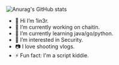 ![Anurag's GitHub stats](https://github-readme-stats.vercel.app/api?username=1in3r&show_icons=true&theme=tokyonight)
- 👋 Hi I’m 1in3r.
- 🔭 I’m currently working on chaitin.
- 🌱 I’m currently learning java/go/python.
- 👀 I’m interested in Security.
- 📷 I love shooting vlogs.
- ⚡ Fun fact: I'm a script kiddie.
<!-- - 💬 Ask me about ... -->
<!-- - 📫 How to reach me: ... -->
<!-- - ⚡ Fun fact:  -->

